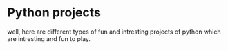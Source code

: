 # Python projects 
well, here are different types of fun and intresting projects of python which are intresting and fun to play.

